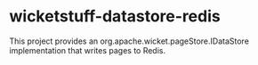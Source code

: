 wicketstuff-datastore-redis
===========================

This project provides an org.apache.wicket.pageStore.IDataStore implementation that writes pages to Redis.
